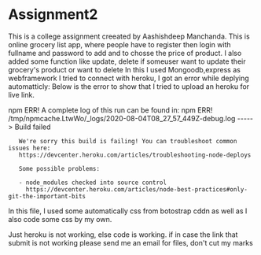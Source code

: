 # Assignment2


This is a college assignment creeated by Aashishdeep Manchanda.
This is online grocery list app, where people have to register then login with fullname and password to add and to chosse the price of product.
I also added some function like update, delete if someuser want to update their grocery's product or want to delete
In this I used Mongoodb,express as webframework I tried to connect with heroku,  I got an error while deplying automatticly: Below is the error to show that I tried to upload an heroku for live link.

  npm ERR! A complete log of this run can be found in:
       npm ERR!     /tmp/npmcache.LtwWo/_logs/2020-08-04T08_27_57_449Z-debug.log
-----> Build failed
       
       We're sorry this build is failing! You can troubleshoot common issues here:
       https://devcenter.heroku.com/articles/troubleshooting-node-deploys
       
       Some possible problems:
       
       - node_modules checked into source control
         https://devcenter.heroku.com/articles/node-best-practices#only-git-the-important-bits
      
In this file, I used some automatically css from botostrap cddn as well as I also code some css by my own.

Just heroku is not working, else code is working.
if in case the link that submit is not working please send me an email for files, don't cut my marks


